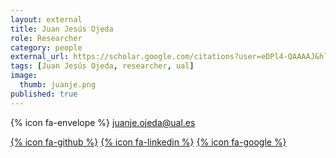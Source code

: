 ```yaml
---
layout: external
title: Juan Jesús Ojeda
role: Researcher 
category: people
external_url: https://scholar.google.com/citations?user=eDPl4-QAAAAJ&hl=en
tags: [Juan Jesús Ojeda, researcher, ual]
image:
  thumb: juanje.png
published: true
---
```

{% icon fa-envelope %}  juanje.ojeda@ual.es 

[{% icon fa-github %}](https://github.com/castelock) [{% icon fa-linkedin %}](https://www.linkedin.com/in/juan-jes%C3%BAs-ojeda-castelo-b6b75185/) [{% icon fa-google %}](https://scholar.google.com/citations?user=eDPl4-QAAAAJ&hl=en)
